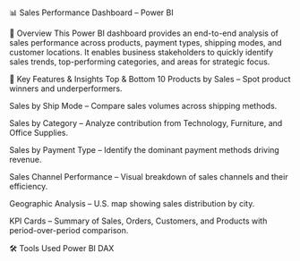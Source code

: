 📊 Sales Performance Dashboard – Power BI

📌 Overview
This Power BI dashboard provides an end-to-end analysis of sales performance across products, payment types, shipping modes, and customer locations. It enables business stakeholders to quickly identify sales trends, top-performing categories, and areas for strategic focus.

🎯 Key Features & Insights
Top & Bottom 10 Products by Sales – Spot product winners and underperformers.

Sales by Ship Mode – Compare sales volumes across shipping methods.

Sales by Category – Analyze contribution from Technology, Furniture, and Office Supplies.

Sales by Payment Type – Identify the dominant payment methods driving revenue.

Sales Channel Performance – Visual breakdown of sales channels and their efficiency.

Geographic Analysis – U.S. map showing sales distribution by city.

KPI Cards – Summary of Sales, Orders, Customers, and Products with period-over-period comparison.

🛠 Tools Used
Power BI
DAX
